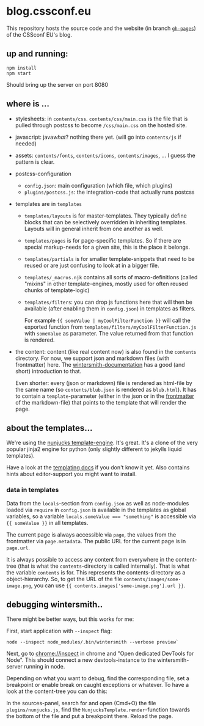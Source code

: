 # blog.cssconf.eu

This repository hosts the source code and the website (in branch [`gh-pages`][gh-pages]) of the CSSconf EU's blog.

## up and running:

    npm install
    npm start

Should bring up the server on port 8080

## where is …

 - stylesheets: in `contents/css`. `contents/css/main.css` is the file that is pulled through postcss to become `/css/main.css` on the hosted site.

 - javascript: java*what*? nothing there yet. (will go into `contents/js` if needed)

 - assets: `contents/fonts`, `contents/icons`, `contents/images`, ... I guess the pattern is clear.

 - postcss-configuration
   - `config.json`: main configuration (which file, which plugins)
   - `plugins/postcss.js`: the integration-code that actually runs postcss

 - templates are in `templates`
   - `templates/layouts` is for master-templates. They typically define blocks that can be selectively overridden in inheriting templates. Layouts will in general inherit from one another as well.
   - `templates/pages` is for page-specific templates. So if there are special markup-needs for a given site, this is the place it belongs.
   - `templates/partials` is for smaller template-snippets that need to be reused or are just confusing to look at in a bigger file.
   - `templates/_macros.njk` contains all sorts of macro-definitions (called "mixins" in other template-engines, mostly used for often reused chunks of template-logic)
   - `templates/filters`: you can drop js functions here that will then be available (after enabling them in `config.json`) in templates as filters.

     For example `{{ someValue | myCoolFilterFunction }}` will call the exported function from `templates/filters/myCoolFilterFunction.js` with `someValue` as parameter. The value returned from that function is rendered.

 - the content: content (like real content now) is also found in the `contents` directory. For now, we support json and markdown files (with frontmatter) here. The [wintersmith-documentation][] has a good (and short) introduction to that.

   Even shorter: every (json or markdown) file is rendered as html-file by the same name (so `contents/blub.json` is rendered as `blub.html`). It has to contain a `template`-parameter (either in the json or in the [frontmatter][] of the markdown-file) that points to the template that will render the page.

## about the templates...

We're using the [nunjucks template-engine][]. It's great. It's a clone of the very popular jinja2 engine for python (only slightly different to jekylls liquid templates).

Have a look at the [templating docs][] if you don't know it yet. Also contains hints about editor-support you might want to install.

### data in templates

Data from the `locals`-section from `config.json` as well as node-modules loaded via `require` in `config.json` is available in the templates as global variables, so a variable `locals.someValue === "something"` is accessible via `{{ someValue }}` in all templates.

The current page is always accessible via `page`, the values from the frontmatter via `page.metadata`. The public URL for the current page is in `page.url`.

It is always possible to access any content from everywhere in the content-tree (that is what the `contents`-directory is called internally).
That is what the variable `contents` is for. This represents the contents-directory as a object-hierarchy. So, to get the URL of the file `contents/images/some-image.png`, you can use `{{ contents.images['some-image.png'].url }}`.

## debugging wintersmith..

There might be better ways, but this works for me:

First, start application with `--inspect` flag:

    node --inspect node_modules/.bin/wintersmith --verbose preview`

Next, go to [chrome://inspect](chrome://inspect) in chrome and "Open dedicated DevTools for Node". This should connect a new devtools-instance to the wintersmith-server running in node.

Depending on what you want to debug, find the corresponding file, set a breakpoint or enable break on caught exceptions or whatever. To have a look at the content-tree you can do this:

In the sources-panel, search for and open (Cmd+O) the file `plugins/nunjucks.js`, find the `NunjucksTemplate.render`-function towards the bottom of the file and put a breakpoint there. Reload the page.


[gh-pages]: https://github.com/cssconf/blog.cssconf.eu/tree/gh-pages
[nunjucks template-engine]: https://mozilla.github.io/nunjucks/
[templating docs]: https://mozilla.github.io/nunjucks/templating.html
[wintersmith-documentation]: https://github.com/jnordberg/wintersmith#quick-start
[frontmatter]: https://jekyllrb.com/docs/frontmatter/
